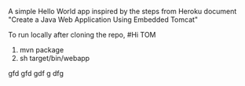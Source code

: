 A simple Hello World app inspired by the steps from Heroku document "Create a Java Web Application Using Embedded Tomcat"

To run locally after cloning the repo,
#Hi TOM
1. mvn package
2. sh target/bin/webapp 

gfd
gfd
gdf
g
dfg
